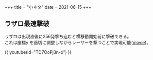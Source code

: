 +++
title = "小ネタ"
date = 2021-06-15
+++

## ラザロ最速撃破

ラザロは出現直後に256発撃ち込むと横移動開始前に撃破できる。  
これは座標y を適切に調整しながらレーザーを撃つことで実現可能([movie](lazaro.zip))。

{{ youtube(id="TD7OoPj3n-o") }}

